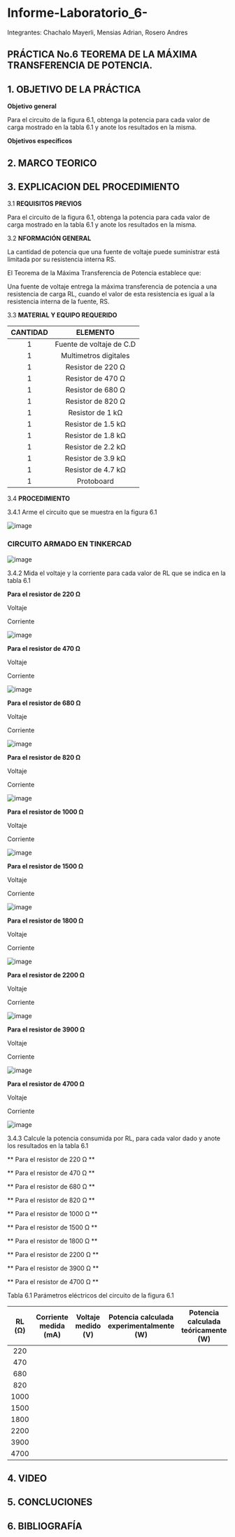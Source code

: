 # Informe-Laboratorio_6-

Integrantes: Chachalo Mayerli, Mensias Adrian, Rosero Andres

## **PRÁCTICA No.6 TEOREMA DE LA MÁXIMA TRANSFERENCIA DE POTENCIA.**

## 1.  OBJETIVO DE LA PRÁCTICA

**Objetivo general**

Para el circuito de la figura 6.1, obtenga la potencia para cada valor de
carga mostrado en la tabla 6.1 y anote los resultados en la misma.

**Objetivos específicos**

## 2.  MARCO TEORICO

## 3.  EXPLICACION DEL PROCEDIMIENTO 

3.1 **REQUISITOS PREVIOS**

Para el circuito de la figura 6.1, obtenga la potencia para cada valor de carga mostrado en la tabla 6.1 y anote los resultados en la misma.

3.2 **NFORMACIÓN GENERAL**

La cantidad de potencia que una fuente de voltaje puede suministrar está limitada por su resistencia interna RS.

El Teorema de la Máxima Transferencia de Potencia establece que:

Una fuente de voltaje entrega la máxima transferencia de potencia a una resistencia
de carga RL, cuando el valor de esta resistencia es igual a la resistencia interna de la
fuente, RS.

3.3 **MATERIAL Y EQUIPO REQUERIDO**

|**CANTIDAD**| **ELEMENTO**|
|:---: | :---: |
| 1 | Fuente de voltaje de C.D |
| 1 | Multimetros digitales |
| 1 | Resistor de 220 Ω |
| 1 | Resistor de 470 Ω |
| 1 | Resistor de 680 Ω |
| 1 | Resistor de 820 Ω |
| 1 | Resistor de 1 kΩ |
| 1 | Resistor de 1.5 kΩ |
| 1 | Resistor de 1.8 kΩ |
| 1 | Resistor de 2.2 kΩ |
| 1 | Resistor de 3.9 kΩ |
| 1 | Resistor de 4.7 kΩ |
| 1 | Protoboard |

3.4 **PROCEDIMIENTO**

3.4.1 Arme el circuito que se muestra en la figura 6.1

![image](https://user-images.githubusercontent.com/85126275/127404219-d3e30196-797c-409b-af0b-95f7bcc90c46.png)

### CIRCUITO ARMADO EN TINKERCAD

![image](https://user-images.githubusercontent.com/85126275/127409997-1a104959-6d3a-484a-9999-4b82c7491c53.png)

3.4.2 Mida el voltaje y la corriente para cada valor de RL que se indica en la tabla 6.1

**Para el resistor de 220 Ω**

Voltaje 

Corriente 

![image](https://user-images.githubusercontent.com/85126275/127420010-a17be8d0-1102-435b-8831-d9d34c4ee671.png)

**Para el resistor de 470 Ω** 

Voltaje 

Corriente 

![image](https://user-images.githubusercontent.com/85126275/127420195-f944fb39-5524-4ec4-920f-cf0119da4c4b.png)

**Para el resistor de 680 Ω**

Voltaje 

Corriente 

![image](https://user-images.githubusercontent.com/85126275/127420314-34366051-a246-4ca1-a8df-6b83d10acb54.png)

**Para el resistor de 820 Ω**

Voltaje 

Corriente 

![image](https://user-images.githubusercontent.com/85126275/127420395-a9c9622d-f7a3-4666-aada-8fe1c80610d2.png)

**Para el resistor de 1000 Ω**

Voltaje 

Corriente 

![image](https://user-images.githubusercontent.com/85126275/127420460-560c8f07-5ad7-4808-b52b-6c1f2af0da2d.png)

**Para el resistor de 1500 Ω**

Voltaje 

Corriente 

![image](https://user-images.githubusercontent.com/85126275/127420536-7095442f-f18a-4bf1-93f0-7b71a542f76a.png)

**Para el resistor de 1800 Ω**

Voltaje 

Corriente 

![image](https://user-images.githubusercontent.com/85126275/127420602-ce200283-eb99-4240-912c-f02f7f0e8e61.png)

**Para el resistor de 2200 Ω**

Voltaje 

Corriente 

![image](https://user-images.githubusercontent.com/85126275/127420675-5485401a-657b-4fc4-acaf-141f9a12becc.png)

**Para el resistor de 3900 Ω**

Voltaje 

Corriente 

![image](https://user-images.githubusercontent.com/85126275/127420738-2a7a58e3-5893-4c2a-81c2-fd73d1e4afe6.png)

**Para el resistor de 4700 Ω**

Voltaje 

Corriente 

![image](https://user-images.githubusercontent.com/85126275/127420827-42a611f6-4a2d-4a19-9256-257338a2df03.png)

3.4.3 Calcule la potencia consumida por RL, para cada valor dado y anote los resultados en la tabla 6.1

** Para el resistor de 220 Ω **


** Para el resistor de 470 Ω ** 


** Para el resistor de 680 Ω **


** Para el resistor de 820 Ω **


** Para el resistor de 1000 Ω **


** Para el resistor de 1500 Ω **


** Para el resistor de 1800 Ω **


** Para el resistor de 2200 Ω **


** Para el resistor de 3900 Ω **


** Para el resistor de 4700 Ω **


Tabla 6.1 Parámetros eléctricos del circuito de la figura 6.1

| RL (Ω) | Corriente medida (mA) | Voltaje medido (V) | Potencia calculada experimentalmente (W) | Potencia calculada teóricamente (W) |
|  :---: |        :---:          |      :---:         |                  :---:                   |              :---:                  |
|   220  |                       |                    |                                          |                                     |
|   470  |                       |                    |                                          |                                     |
|   680  |                       |                    |                                          |                                     |
|   820  |                       |                    |                                          |                                     |
|  1000  |                       |                    |                                          |                                     |
|  1500  |                       |                    |                                          |                                     |
|  1800  |                       |                    |                                          |                                     |
|  2200  |                       |                    |                                          |                                     |
|  3900  |                       |                    |                                          |                                     |
|  4700  |                       |                    |                                          |                                     |


## 4.  VIDEO

## 5.  CONCLUCIONES

## 6.  BIBLIOGRAFÍA

